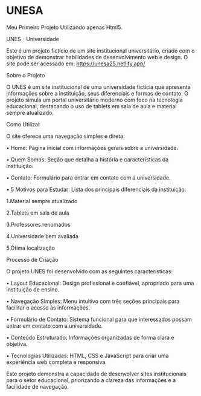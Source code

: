# UNESA
Meu Primeiro Projeto Utilizando apenas Html5.

UNES - Universidade

Este é um projeto fictício de um site institucional universitário, criado com o objetivo de demonstrar habilidades de desenvolvimento web e design. O site pode ser acessado em: https://unesa25.netlify.app/

Sobre o Projeto

O UNES é um site institucional de uma universidade fictícia que apresenta informações sobre a instituição, seus diferenciais e formas de contato. O projeto simula um portal universitário moderno com foco na tecnologia educacional, destacando o uso de tablets em sala de aula e material sempre atualizado.

Como Utilizar

O site oferece uma navegação simples e direta:

•
Home: Página inicial com informações gerais sobre a universidade.

•
Quem Somos: Seção que detalha a história e características da instituição.

•
Contato: Formulário para entrar em contato com a universidade.

•
5 Motivos para Estudar: Lista dos principais diferenciais da instituição:

1.Material sempre atualizado


2.Tablets em sala de aula


3.Professores renomados


4.Universidade bem avaliada


5.Ótima localização




Processo de Criação


O projeto UNES foi desenvolvido com as seguintes características:

•
Layout Educacional: Design profissional e confiável, apropriado para uma instituição de ensino.

•
Navegação Simples: Menu intuitivo com três seções principais para facilitar o acesso às informações.

•
Formulário de Contato: Sistema funcional para que interessados possam entrar em contato com a universidade.

•
Conteúdo Estruturado: Informações organizadas de forma clara e objetiva.

•
Tecnologias Utilizadas: HTML, CSS e JavaScript para criar uma experiência web completa e responsiva.

Este projeto demonstra a capacidade de desenvolver sites institucionais para o setor educacional, priorizando a clareza das informações e a facilidade de navegação.

